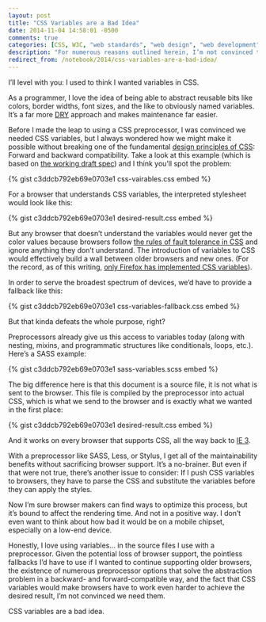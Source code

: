 ```yaml
---
layout: post
title: "CSS Variables are a Bad Idea"
date: 2014-11-04 14:58:01 -0500
comments: true
categories: [CSS, W3C, "web standards", "web design", "web development"]
description: "For numerous reasons outlined herein, I’m not convinced there’s an upside to CSS variables."
redirect_from: /notebook/2014/css-variables-are-a-bad-idea/
---
```


I’ll level with you: I used to think I wanted variables in CSS.

As a programmer, I love the idea of being able to abstract reusable bits like colors, border widths, font sizes, and the like to obviously named variables. It’s a far more [DRY](https://en.wikipedia.org/wiki/Don't_repeat_yourself) approach and makes maintenance far easier.

<!-- more -->

Before I made the leap to using a CSS preprocessor, I was convinced we needed CSS variables, but I always wondered how we might make it possible without breaking one of the fundamental [design principles of CSS](http://www.w3.org/TR/CSS21/intro.html#design-principles): Forward and backward compatibility. Take a look at this example (which is based on [the working draft spec](http://www.w3.org/TR/css-variables/)) and I think you’ll spot the problem:

{% gist c3ddcb792eb69e0703e1 css-vairables.css embed %}

For a browser that understands CSS variables, the interpreted stylesheet would look like this:

{% gist c3ddcb792eb69e0703e1 desired-result.css embed %}

But any browser that doesn’t understand the variables would never get the color values because browsers follow [the rules of fault tolerance in CSS](http://www.w3.org/TR/CSS21/syndata.html#parsing-errors) and ignore anything they don’t understand. The introduction of variables to CSS would effectively build a wall between older browsers and new ones. (For the record, as of this writing, [only Firefox has implemented CSS variables](http://caniuse.com/#feat=css-variables)).

In order to serve the broadest spectrum of devices, we’d have to provide a fallback like this:

{% gist c3ddcb792eb69e0703e1 css-variables-fallback.css embed %}

But that kinda defeats the whole purpose, right?

Preprocessors already give us this access to variables today (along with nesting, mixins, and programmatic structures like conditionals, loops, etc.). Here’s a SASS example:

{% gist c3ddcb792eb69e0703e1 sass-variables.scss embed %}

The big difference here is that this document is a source file, it is not what is sent to the browser. This file is compiled by the preprocessor into actual CSS, which is what we send to the browser and is exactly what we wanted in the first place:

{% gist c3ddcb792eb69e0703e1 desired-result.css embed %}

And it works on every browser that supports CSS, all the way back to [IE 3](https://en.wikipedia.org/wiki/Cascading_Style_Sheets#Difficulty_with_adoption).

With a preprocessor like SASS, Less, or Stylus, I get all of the maintainability benefits without sacrificing browser support. It’s a no-brainer. But even if that were not true, there’s another issue to consider: If I push CSS variables to browsers, they have to parse the CSS and substitute the variables before they can apply the styles.

Now I’m sure browser makers can find ways to optimize this process, but it’s bound to affect the rendering time. And not in a positive way. I don’t even want to think about how bad it would be on a mobile chipset, especially on a low-end device.

Honestly, I love using variables… in the source files I use with a preprocessor. Given the potential loss of browser support, the pointless fallbacks I’d have to use if I wanted to continue supporting older browsers, the existence of numerous preprocessor options that solve the abstraction problem in a backward- and forward-compatible way, and the fact that CSS variables would make browsers have to work even harder to achieve the desired result, I’m not convinced we need them.

CSS variables are a bad idea.